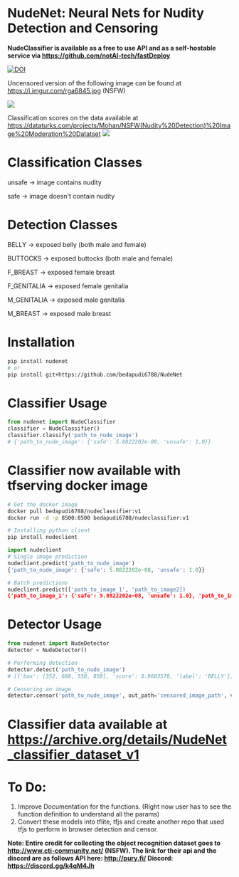 # NudeNet: Neural Nets for Nudity Detection and Censoring

**NudeClassifier is available as a free to use API and as a self-hostable service via https://github.com/notAI-tech/fastDeploy**

[![DOI](https://zenodo.org/badge/173154449.svg)](https://zenodo.org/badge/latestdoi/173154449)


Uncensored version of the following image can be found at https://i.imgur.com/rga6845.jpg (NSFW)

![](https://i.imgur.com/2mhyqnt.jpg)

Classification scores on the data available at https://dataturks.com/projects/Mohan/NSFW(Nudity%20Detection)%20Image%20Moderation%20Datatset
![](https://i.imgur.com/lXvvsdN.jpg)

# Classification Classes

unsafe -> image contains nudity

safe -> image doesn't contain nudity

# Detection Classes
BELLY -> exposed belly (both male and female)

BUTTOCKS -> exposed buttocks (both male and female)

F_BREAST -> exposed female breast

F_GENITALIA -> exposed female genitalia

M_GENITALIA -> exposed male genitalia

M_BREAST -> exposed male breast

# Installation
```bash
pip install nudenet
# or
pip install git+https://github.com/bedapudi6788/NudeNet
```

# Classifier Usage
```python
from nudenet import NudeClassifier
classifier = NudeClassifier()
classifier.classify('path_to_nude_image')
# {'path_to_nude_image': {'safe': 5.8822202e-08, 'unsafe': 1.0}}
```

# Classifier now available with tfserving docker image
```bash
# Get the docker image
docker pull bedapudi6788/nudeclassifier:v1
docker run -d -p 8500:8500 bedapudi6788/nudeclassifier:v1

# Installing python client
pip install nudeclient

```

```python
import nudeclient
# Single image prediction
nudeclient.predict('path_to_nude_image')
{'path_to_nude_image': {'safe': 5.8822202e-08, 'unsafe': 1.0}}

# Batch predictions
nudeclient.predict(['path_to_image_1', 'path_to_image2])
{'path_to_image_1': {'safe': 5.8822202e-08, 'unsafe': 1.0}, 'path_to_image_2': {'safe': 5.8822202e-08, 'unsafe': 1.0}}

```

# Detector Usage
```python
from nudenet import NudeDetector
detector = NudeDetector()

# Performing detection
detector.detect('path_to_nude_image')
# [{'box': [352, 688, 550, 858], 'score': 0.9603578, 'label': 'BELLY'}, {'box': [507, 896, 586, 1055], 'score': 0.94103414, 'label': 'F_GENITALIA'}, {'box': [221, 467, 552, 650], 'score': 0.8011624, 'label': 'F_BREAST'}, {'box': [359, 464, 543, 626], 'score': 0.6324697, 'label': 'F_BREAST'}]

# Censoring an image
detector.censor('path_to_nude_image', out_path='censored_image_path', visualize=False)

```

# Classifier data available at https://archive.org/details/NudeNet_classifier_dataset_v1

# To Do:
1. Improve Documentation for the functions. (Right now user has to see the function definition to understand all the params)
2. Convert these models into tflite, tfjs and create another repo that used tfjs to perform in browser detection and censor.

**Note: Entire credit for collecting the object recognition dataset goes to http://www.cti-community.net/ (NSFW). The link for their api and the discord are as follows API here: http://pury.fi/ Discord: https://discord.gg/k4qM4Jh**
 
